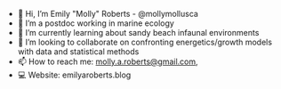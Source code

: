 - 👋 Hi, I’m Emily "Molly" Roberts - @mollymollusca
- 👀 I’m a postdoc working in marine ecology
- 🌱 I’m currently learning about sandy beach infaunal environments
- 💞️ I’m looking to collaborate on confronting energetics/growth models with data and statistical methods
- 📫 How to reach me: molly.a.roberts@gmail.com, 
- 💻 Website: emilyaroberts.blog

<!---
mollymollusca/mollymollusca is a ✨ special ✨ repository because its `README.md` (this file) appears on your GitHub profile.
You can click the Preview link to take a look at your changes.
--->
